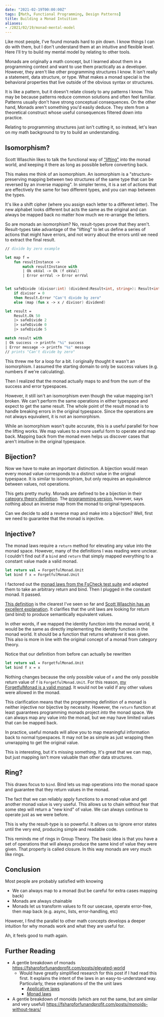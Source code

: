 ```yaml
---
date: "2021-02-19T00:00:00Z"
tags: [Math, Functional Programming, Design Patterns]
title: Building a Monad Intuition
aliases:
- /2021/02/19/monad-mental-model
---
```


Like most people, I've found monads hard to pin down. I know things I can do with them, but I don't understand them at an intuitive and flexible level. Here I'll try to build my mental model by relating to other tools.
<!--more-->

Monads are originally a math concept, but I learned about them in a programming context and want to use them practically as a developer. However, they aren't like other programming structures I know. It isn't really a statement, data structure, or type. What makes a monad special is the behavioral properties that live outside of the obvious syntax or structures.

It is like a pattern, but it doesn't relate closely to any patterns I know. This may be because patterns reduce common solutions and often feel familiar. Patterns usually don't have strong conceptual consequences. On the other hand, Monads aren't something you'd easily deduce. They stem from a theoretical construct whose useful consequences filtered down into practice. 

Relating to programming structures just isn't cutting it, so instead, let's lean on my math background to try to build an understanding.

## Isomorphism?

<!-- TODO: I concluded that they aren't an isomorphism, but the wikipedia article states that every monad is formed by a set of adjunctions, and adjuctions are a pair of bijectional functions between two sets. This means they would be an isomorphism... I'm confused

I think the mistake i'm making is that result types are actually monads of the (Success + Error) space

Ah. I see my mistake. A bijections is only the same as an isomorphism for an unstructured set. We also have operations that apply to each type set. Those operations could fail for the one side or the other and thus bijection != isomorphism
 -->
Scott Wlaschin likes to talk the functional way of ["lifting"](https://fsharpforfunandprofit.com/posts/elevated-world/) into the monad world, and keeping it there as long as possible before converting back.

This makes me think of an isomorphism. An isomorphism is a "structure-preserving mapping between two structures of the same type that can be reversed by an inverse mapping". In simpler terms, it is a set of actions that are effectively the same for two different types, and you can map between the types.

It's like a shift cipher (where you assign each letter to a different letter). The new alphabet looks different but acts the same as the original and can always be mapped back no matter how much we re-arrange the letters.

So are monads an isomorphism? No, result-types prove that they aren't. Result-types take advantage of the "lifting" to let us define a series of actions that might have errors, and not worry about the errors until we need to extract the final result.
```fsharp
// divide by zero example

let map f = 
    fun resultInstance -> 
        match resultInstance with
        | Ok okVal -> Ok (f okVal)
        | Error errVal -> Error errVal


let safeDivide (divisor:int) (dividend:Result<int, string>): Result<int, string> = 
    if divisor = 0
    then Result.Error "Can't divide by zero"
    else (map (fun x -> x / divisor) dividend) 

let result = 
    Result.Ok 50 
    |> safeDivide 2
    |> safeDivide 0
    |> safeDivide 5

match result with
| Ok success -> printfn "%i" success
| Error message -> printfn "%s" message
// prints "Can't divide by zero"

```

This threw me for a loop for a bit. I originally thought it wasn't an isomorphism. I assumed the starting domain to only be success values (e.g. numbers if we're calculating). 

Then I realized that the monad actually maps to and from the sum of the success and error typespaces. 

However, it still isn't an isomorphism even though the value mapping isn't broken. We can't perform the same operations in either typespace and expect to get the same result. The whole point of the result monad is to handle breaking errors in the original typespace. Since the operations are not always equivalent, it is not an isomorphism.

While an isomorphism wasn't quite accurate, this is a useful parallel for how the lifting works. We map values to a more useful form to operate and map back. Mapping back from the monad even helps us discover cases that aren't intuitive in the original typespace.

## Bijection?

Now we have to make an important distinction. A bijection would mean every monad value corresponds to a distinct value in the original typespace. It is similar to isomorphism, but only requires an equivalence between values, not operations.

This gets pretty murky. Monads are defined to be a bijection in their [cateogry theory definition](https://en.wikipedia.org/wiki/Monad_(category_theory)). The [programming version](https://wiki.haskell.org/Monad_laws), however, says nothing about an inverse map from the monad to original typespaces. 

Can we decide to add a reverse map and make into a bijection? Well, first we need to guarantee that the monad is injective.

## Injective?

The monad laws require a `return` method for elevating any value into the monad space. However, many of the definitions I was reading were unclear. I couldn't find out if a `bind` and `return` that simply mapped everything to a constant value made a valid monad.

```fsharp
let return val = ForgetfulMonad.Unit
let bind f x = ForgetfulMonad.Unit
```

I factored out the [monad laws from the FsCheck test suite](https://github.com/fscheck/FsCheck/blob/9cc51c65ab0051e6d90cba4e138b96f5da980397/tests/FsCheck.Test/Gen.fs#L403) and adapted them to take an arbitrary return and bind. Then I plugged in the constant monad. It passed. 

[This definition](https://wiki.haskell.org/Monad_laws) is the clearest I've seen so far and [Scott Wlaschin has an excellent explanation](https://fsharpforfunandprofit.com/posts/elevated-world-2/#the-properties-of-a-correct-bindreturn-implementation). It clarifies that the unit laws are looking for return (and bind) to produce semantically equivalent values. 

In other words, if we mapped the identity function into the monad world, it would be the same as directly implementing the identity function in the monad world. It should be a function that returns whatever it was given. This also is more in line with the original concept of a monad from category theory.

Notice that our definition from before can actually be rewritten
```fsharp
let return val = ForgetfulMonad.Unit
let bind f x = x
```

Nothing changes because the only possible value of `x` and the only possible return value of `f` is `ForgetfulMonad.Unit`. For this reason, [my ForgetfulMonad is a valid monad](https://stackoverflow.com/questions/11530412/monad-for-const). It would not be valid if any other values were allowed in the monad.

<!--
The clearest formal definition i've seen: https://wiki.haskell.org/Monad_laws
 This article also helps clarify the rules https://www.sitepoint.com/how-optional-breaks-the-monad-laws-and-why-it-matters -->

This clarification means that the programming definition of a monad is neither injective nor bijective by necessity. However, the `return` function at least guarantees programming monads project *into* the monad space. We can always map any value into the monad, but we may have limited values that can be mapped back.

In practice, useful monads will allow you to map meaningful information back to normal typespaces. It may not be as simple as just wrapping then unwrapping to get the original value.

This is interesting, but it's missing something. It's great that we can map, but just mapping isn't more valuable than other data structures. 

## Ring?

This draws focus to `bind`. Bind lets us map operations into the monad space and guarantee that they return values in the monad.

The fact that we can reliably apply functions to a monad value and get another monad value is very useful. This allows us to chain without fear that some step will return a "new kind" of value. We can always continue to operate just as we were before. 

This is why the result-type is so powerful. It allows us to ignore error states until the very end, producing simple and readable code.

This reminds me of rings in Group Theory. The basic idea is that you have a set of operations that will always produce the same kind of value they were given. That property is called closure. In this way monads are very much like rings.

## Conclusion

Most people are probably satisfied with knowing
- We can always map to a monad (but be careful for extra cases mapping back)
- Monads are always chainable
- Monads let us transform values to fit our usecase, operate error-free, then map back (e.g. async, lists, error-handling, etc)

However, I find the parallel to other math concepts develops a deeper intuition for why monads work and what they are useful for.

Ah, it feels good to math again.


## Further Reading
- A gentle breakdown of monads https://fsharpforfunandprofit.com/posts/elevated-world
  - Would have greatly simplified research for this post if I had read this first. It explains the intent of the laws in an easy-to-understand way. Particularly, these explanations of the the unit laws 
    - [Applicative laws](https://fsharpforfunandprofit.com/posts/elevated-world/#the-properties-of-a-correct-applyreturn-implementation)
    -  [Monad laws](https://fsharpforfunandprofit.com/posts/elevated-world-2/#the-properties-of-a-correct-bindreturn-implementation)
- A gentle breakdown of monoids (which are not the same, but are similar and very useful) https://fsharpforfunandprofit.com/posts/monoids-without-tears/



<!-- 
adapted from https://github.com/fscheck/FsCheck/blob/9cc51c65ab0051e6d90cba4e138b96f5da980397/tests/FsCheck.Test/Gen.fs#L403

let sample n = Gen.sample 1000 n

let sample1 gn = sample 1 gn |> List.head

module MonadLaws =
    let LeftIdentity bind _return (a:'a) (f:'a -> 'b) =
        let f = f >> _return
        let left = (bind (_return a)  f)
        let right = f a
        left = right 
    let RightIdentity bind _return (a:'a) =
        let m = _return a
        let left = bind m _return
        let right = m
        left = right
    let Associativity bind _return (a:'a) (f:'a->'b) (g:'b->'c) =
        let m = _return a
        let f = f >> _return
        let g = g >> _return
        let left = bind (bind m f) g
        let right =  bind m (fun x -> bind (f x)  g)
        left = right

    let All bind _return =
        (LeftIdentity bind _return) |@ "Left Identity"
        .&. (RightIdentity bind _return) |@ "RightIdentity"
        .&. (Associativity bind _return) |@ "Associativity"

type EmptyMonad<'a> = 
    | Empty

[<Fact>]
let ``should satisfy Monad laws``() =
    //let bind = (>>=)
    //let _return = Gen.constant
    let bind x f = Empty
    let _return x = Empty
    Check.Quick (MonadLaws.All bind _return)

 -->